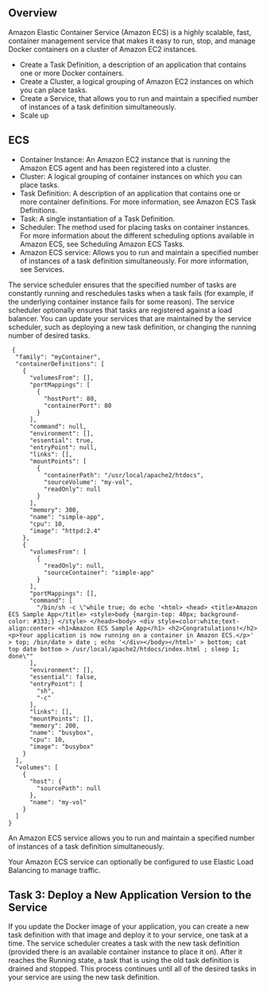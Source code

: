 ## Overview

Amazon Elastic Container Service (Amazon ECS) is a highly scalable, fast, container management service that makes it easy to run, stop, and manage Docker containers on a cluster of Amazon EC2 instances.


 - Create a Task Definition, a description of an application that contains one or more Docker containers.
 - Create a Cluster, a logical grouping of Amazon EC2 instances on which you can place tasks.
 - Create a Service, that allows you to run and maintain a specified number of instances of a task definition simultaneously.
 - Scale up

## ECS
 - Container Instance: An Amazon EC2 instance that is running the Amazon ECS agent and has been registered into a cluster.
 - Cluster: A logical grouping of container instances on which you can place tasks.
 - Task Definition: A description of an application that contains one or more container definitions. For more information, see Amazon ECS Task Definitions.
 - Task: A single instantiation of a Task Definition.
 - Scheduler: The method used for placing tasks on container instances. For more information about the different scheduling options available in Amazon ECS, see Scheduling Amazon ECS Tasks.
 - Amazon ECS service: Allows you to run and maintain a specified number of instances of a task definition simultaneously. For more information, see Services.


The service scheduler ensures that the specified number of tasks are constantly running and reschedules tasks when a task fails (for example, if the underlying container instance fails for some reason). The service scheduler optionally ensures that tasks are registered against a load balancer. You can update your services that are maintained by the service scheduler, such as deploying a new task definition, or changing the running number of desired tasks.

```
 {
  "family": "myContainer",
  "containerDefinitions": [
    {
      "volumesFrom": [],
      "portMappings": [
        {
          "hostPort": 80,
          "containerPort": 80
        }
      ],
      "command": null,
      "environment": [],
      "essential": true,
      "entryPoint": null,
      "links": [],
      "mountPoints": [
        {
          "containerPath": "/usr/local/apache2/htdocs",
          "sourceVolume": "my-vol",
          "readOnly": null
        }
      ],
      "memory": 300,
      "name": "simple-app",
      "cpu": 10,
      "image": "httpd:2.4"
    },
    {
      "volumesFrom": [
        {
          "readOnly": null,
          "sourceContainer": "simple-app"
        }
      ],
      "portMappings": [],
      "command": [
        "/bin/sh -c \"while true; do echo '<html> <head> <title>Amazon ECS Sample App</title> <style>body {margin-top: 40px; background-color: #333;} </style> </head><body> <div style=color:white;text-align:center> <h1>Amazon ECS Sample App</h1> <h2>Congratulations!</h2> <p>Your application is now running on a container in Amazon ECS.</p>' > top; /bin/date > date ; echo '</div></body></html>' > bottom; cat top date bottom > /usr/local/apache2/htdocs/index.html ; sleep 1; done\""
      ],
      "environment": [],
      "essential": false,
      "entryPoint": [
        "sh",
        "-c"
      ],
      "links": [],
      "mountPoints": [],
      "memory": 200,
      "name": "busybox",
      "cpu": 10,
      "image": "busybox"
    }
  ],
  "volumes": [
    {
      "host": {
        "sourcePath": null
      },
      "name": "my-vol"
    }
  ]
}
```

An Amazon ECS service allows you to run and maintain a specified number of instances of a task definition simultaneously.

Your Amazon ECS service can optionally be configured to use Elastic Load Balancing to manage traffic.

## Task 3: Deploy a New Application Version to the Service

If you update the Docker image of your application, you can create a new task definition with that image and deploy it to your service, one task at a time. The service scheduler creates a task with the new task definition (provided there is an available container instance to place it on). After it reaches the Running state, a task that is using the old task definition is drained and stopped. This process continues until all of the desired tasks in your service are using the new task definition.

